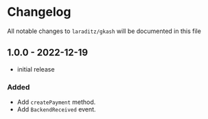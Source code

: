 # Changelog

All notable changes to `laraditz/gkash` will be documented in this file

## 1.0.0 - 2022-12-19

- initial release

### Added
- Add `createPayment` method.
- Add `BackendReceived` event.
